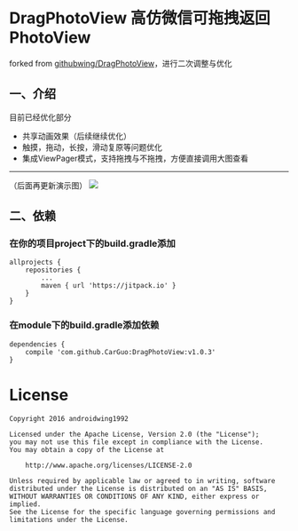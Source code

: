 # DragPhotoView 高仿微信可拖拽返回PhotoView

forked from [githubwing/DragPhotoView](https://github.com/githubwing/DragPhotoView)，进行二次调整与优化

## 一、介绍

目前已经优化部分

* 共享动画效果（后续继续优化）
* 触摸，拖动，长按，滑动复原等问题优化
* 集成ViewPager模式，支持拖拽与不拖拽，方便直接调用大图查看

------------------------------------------------------------------

（后面再更新演示图）
![](https://github.com/githubwing/DragPhotoView/raw/master/img/img.gif)

## 二、依赖

### 在你的项目project下的build.gradle添加
```
allprojects {
	repositories {
		...
		maven { url 'https://jitpack.io' }
	}
}
```
### 在module下的build.gradle添加依赖

```
dependencies {
    compile 'com.github.CarGuo:DragPhotoView:v1.0.3'
}

```

# License

    Copyright 2016 androidwing1992

    Licensed under the Apache License, Version 2.0 (the "License");
    you may not use this file except in compliance with the License.
    You may obtain a copy of the License at
    
        http://www.apache.org/licenses/LICENSE-2.0
    
    Unless required by applicable law or agreed to in writing, software
    distributed under the License is distributed on an "AS IS" BASIS,
    WITHOUT WARRANTIES OR CONDITIONS OF ANY KIND, either express or implied.
    See the License for the specific language governing permissions and
    limitations under the License.
